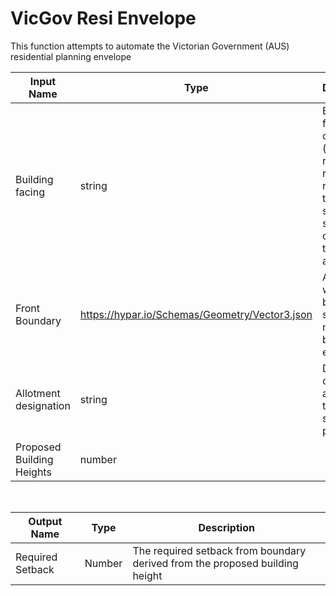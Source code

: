 

# VicGov Resi Envelope

This function attempts to automate the Victorian Government (AUS) residential planning envelope

|Input Name|Type|Description|
|---|---|---|
|Building facing|string|Building facing condition (declared road or recreation reserve on the other side of the street and opposite the allotment)|
|Front Boundary|https://hypar.io/Schemas/Geometry/Vector3.json|A point which will be used to select the nearest boundary edge|
|Allotment designation|string|Designation of the allotment in the subdivision permit|
|Proposed Building Heights|number||


<br>

|Output Name|Type|Description|
|---|---|---|
|Required Setback|Number|The required setback from boundary derived from the proposed building height|

